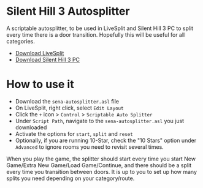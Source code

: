 # Silent Hill 3 Autosplitter

A scriptable autosplitter, to be used in LiveSplit and Silent Hill 3 PC to split every time there is a door transition.
Hopefully this will be useful for all categories.

 * [Download LiveSplit](http://livesplit.org)
 * [Download Silent Hill 3 PC](https://www.myabandonware.com/game/silent-hill-3-bge)
 
 
# How to use it

 * Download the `sena-autosplitter.asl` file
 * On LiveSplit, right click, select `Edit Layout`
 * Click the `+` icon > `Control` > `Scriptable Auto Splitter`
 * Under `Script Path`, navigate to the `sena-autosplitter.asl` you just downloaded
 * Activate the options for `start`, `split` and `reset`
 * Optionally, if you are running 10-Star, check the "10 Stars" option under `Advanced` to ignore rooms you need to revisit several times.
 
When you play the game, the splitter should start every time you start New Game/Extra
New Game/Load Game/Continue, and there should be a split every time you transition
between doors. It is up to you to set up how many splits you need depending on your
category/route.
